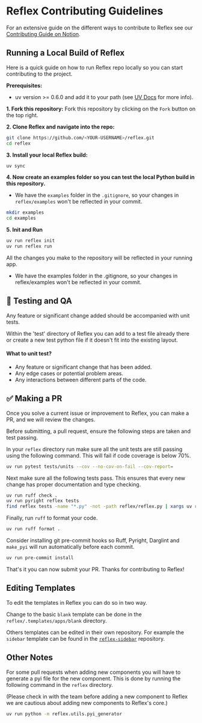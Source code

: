 # Reflex Contributing Guidelines

For an extensive guide on the different ways to contribute to Reflex see our [Contributing Guide on Notion](https://www.notion.so/reflex-dev/2107ab2bc166497db951b8d742748284?v=f0eaff78fa984b5ab15d204af58907d7).

## Running a Local Build of Reflex

Here is a quick guide on how to run Reflex repo locally so you can start contributing to the project.

**Prerequisites:**

- uv version >= 0.6.0 and add it to your path (see [UV Docs](https://docs.astral.sh/uv/getting-started/installation/) for more info).

**1. Fork this repository:**
Fork this repository by clicking on the `Fork` button on the top right.

**2. Clone Reflex and navigate into the repo:**

```bash
git clone https://github.com/<YOUR-USERNAME>/reflex.git
cd reflex
```

**3. Install your local Reflex build:**

```bash
uv sync
```

**4. Now create an examples folder so you can test the local Python build in this repository.**

- We have the `examples` folder in the `.gitignore`, so your changes in `reflex/examples` won't be reflected in your commit.

```bash
mkdir examples
cd examples
```

**5. Init and Run**

```bash
uv run reflex init
uv run reflex run
```

All the changes you make to the repository will be reflected in your running app.

- We have the examples folder in the .gitignore, so your changes in reflex/examples won't be reflected in your commit.

## 🧪 Testing and QA

Any feature or significant change added should be accompanied with unit tests.

Within the 'test' directory of Reflex you can add to a test file already there or create a new test python file if it doesn't fit into the existing layout.

#### What to unit test?

- Any feature or significant change that has been added.
- Any edge cases or potential problem areas.
- Any interactions between different parts of the code.

## ✅ Making a PR

Once you solve a current issue or improvement to Reflex, you can make a PR, and we will review the changes.

Before submitting, a pull request, ensure the following steps are taken and test passing.

In your `reflex` directory run make sure all the unit tests are still passing using the following command.
This will fail if code coverage is below 70%.

```bash
uv run pytest tests/units --cov --no-cov-on-fail --cov-report=
```

Next make sure all the following tests pass. This ensures that every new change has proper documentation and type checking.

```bash
uv run ruff check .
uv run pyright reflex tests
find reflex tests -name "*.py" -not -path reflex/reflex.py | xargs uv run darglint
```

Finally, run `ruff` to format your code.

```bash
uv run ruff format .
```

Consider installing git pre-commit hooks so Ruff, Pyright, Darglint and `make_pyi` will run automatically before each commit.

```bash
uv run pre-commit install
```

That's it you can now submit your PR. Thanks for contributing to Reflex!

## Editing Templates

To edit the templates in Reflex you can do so in two way.

Change to the basic `blank` template can be done in the `reflex/.templates/apps/blank` directory.

Others templates can be edited in their own repository. For example the `sidebar` template can be found in the [`reflex-sidebar`](https://github.com/reflex-dev/sidebar-template) repository.

## Other Notes

For some pull requests when adding new components you will have to generate a pyi file for the new component. This is done by running the following command in the `reflex` directory.

(Please check in with the team before adding a new component to Reflex we are cautious about adding new components to Reflex's core.)

```bash
uv run python -m reflex.utils.pyi_generator
```
